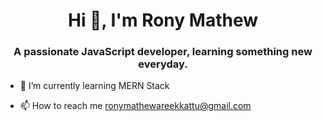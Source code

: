 <h1 align="center">Hi 👋, I'm Rony Mathew</h1>
<h3 align="center">A passionate JavaScript developer, learning something new everyday.</h3>

- 🌱 I’m currently learning MERN Stack

- 📫 How to reach me ronymathewareekkattu@gmail.com
